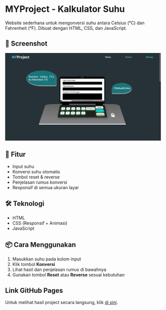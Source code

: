 # MYProject - Kalkulator Suhu

Website sederhana untuk mengonversi suhu antara Celsius (°C) dan Fahrenheit (°F). Dibuat dengan HTML, CSS, dan JavaScript.

## 📸 Screenshot

![Tampilan Website](img/ss.png)

## 🚀 Fitur

- Input suhu
- Konversi suhu otomatis
- Tombol reset & reverse
- Penjelasan rumus konversi
- Responsif di semua ukuran layar

## 🛠️ Teknologi

- HTML
- CSS (Responsif + Animasi)
- JavaScript

## 📦 Cara Menggunakan

1. Masukkan suhu pada kolom input
2. Klik tombol **Konversi**
3. Lihat hasil dan penjelasan rumus di bawahnya
4. Gunakan tombol **Reset** atau **Reverse** sesuai kebutuhan

## Link GitHub Pages

Untuk melihat hasil project secara langsung, klik [di sini](https://revou-fundamental-course.github.io/21-apr-25-mahbubilgofur/).
